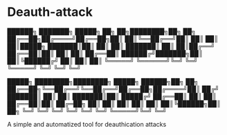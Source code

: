 # Deauth-attack



██████╗ ███████╗ █████╗ ██╗   ██╗████████╗██╗  ██╗
██╔══██╗██╔════╝██╔══██╗██║   ██║╚══██╔══╝██║  ██║
██║  ██║█████╗  ███████║██║   ██║   ██║   ███████║
██║  ██║██╔══╝  ██╔══██║██║   ██║   ██║   ██╔══██║
██████╔╝███████╗██║  ██║╚██████╔╝   ██║   ██║  ██║
╚═════╝ ╚══════╝╚═╝  ╚═╝ ╚═════╝    ╚═╝   ╚═╝  ╚═╝
                                                
 █████╗ ████████╗████████╗ █████╗  ██████╗██╗  ██╗
██╔══██╗╚══██╔══╝╚══██╔══╝██╔══██╗██╔════╝██║ ██╔╝
███████║   ██║      ██║   ███████║██║     █████╔╝ 
██╔══██║   ██║      ██║   ██╔══██║██║     ██╔═██╗ 
██║  ██║   ██║      ██║   ██║  ██║╚██████╗██║  ██╗
╚═╝  ╚═╝   ╚═╝      ╚═╝   ╚═╝  ╚═╝ ╚═════╝╚═╝  ╚═╝
                                                  
A simple and automatized tool for deauthication attacks
